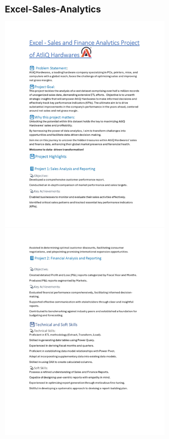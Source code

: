 # Excel-Sales-Analytics

![image alt](https://github.com/vishwasprakash56/Excel-Sales-Analytics/blob/d67e0a95c1451a651cfd289a40979ceff66b048b/Project.README.md.file%20(1)_page-0001.jpg)
![image alt](https://github.com/vishwasprakash56/Excel-Sales-Analytics/blob/abdd1950d033a6bdabf1ff9373206d5180e13f81/Project.README.md.file%20(1)_page-0002.jpg)

